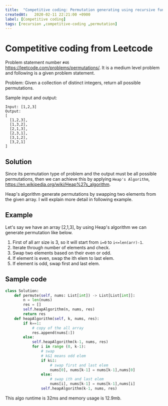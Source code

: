 ```yaml
---
title:  "Competitive coding: Permutation generating using recursive function"
createdAt:   2020-02-11 22:21:00 +0900
label: [Competitive coding]
tags: [recursion ,competitive-coding ,permutation]
---
```


# Competitive coding from Leetcode

Problem statement number `#46` <https://leetcode.com/problems/permutations/>. It is a medium level problem and following is a given problem statement.

Problem: Given a collection of distinct integers, return all possible permutations.

Sample input and output:

```
Input: [1,2,3]
Output:
[
  [1,2,3],
  [1,3,2],
  [2,1,3],
  [2,3,1],
  [3,1,2],
  [3,2,1]
]
```

## Solution

Since its permutation type of problem and the output must be all possible permutations, then we can achieve this by applying `Heap's Algorithm`, <https://en.wikipedia.org/wiki/Heap%27s_algorithm>. 

Heap's algorithm generate permutations by swapping two elements from the given array. I will explain more detail in following example.

## Example

Let's say we have an array [2,1,3], by using Heap's algorithm we can generate permutation like below.

1. First of all arr size is 3, so it will start from `i=0` to `i<=len(arr)-1`. 
2. Iterate through number of elements and check.
3. Swap two elements based on their even or odd. 
4. If element is even, swap the ith elem to last elem.
5. If element is odd, swap first and last elem.
   
## Sample code


```py
class Solution:
    def permute(self, nums: List[int]) -> List[List[int]]:
        n = len(nums)
        res = []
        self.heapAlgorithm(n, nums, res)
        return res
    def heapAlgorithm(self, k, nums, res):
        if k==1:
            # copy of the all array
            res.append(nums[:])
        else:
            self.heapAlgorithm(k-1, nums, res)
            for i in range (0, k-1):
                # swap
                # k&1 means odd elem
                if k&1:
                    # swap first and last elem
                    nums[0], nums[k-1] = nums[k-1],nums[0] 
                else:
                    # swap ith and last elem
                    nums[i], nums[k-1] = nums[k-1],nums[i] 
                self.heapAlgorithm(k-1, nums, res)
```

This algo runtime is 32ms and memory usage is 12.9mb.
